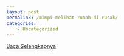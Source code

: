 ```yaml
---
layout: post
permalink: /mimpi-melihat-rumah-di-rusak/
categories:
    - Uncategorized
---
```


[Baca Selengkapnya](/08)